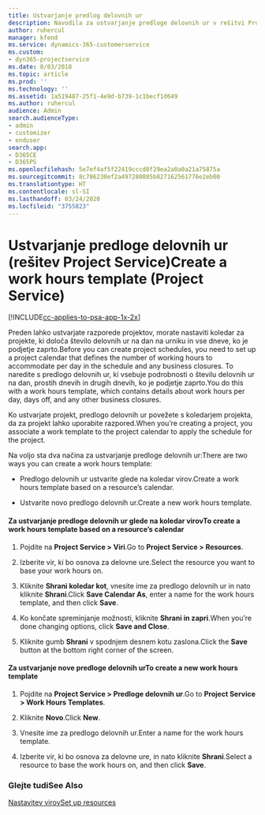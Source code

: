 ```yaml
---
title: Ustvarjanje predlog delovnih ur
description: Navodila za ustvarjanje predloge delovnih ur v rešitvi Project Service
author: ruhercul
manager: kfend
ms.service: dynamics-365-customerservice
ms.custom:
- dyn365-projectservice
ms.date: 8/03/2018
ms.topic: article
ms.prod: ''
ms.technology: ''
ms.assetid: 1a519487-25f1-4e9d-b739-1c1becf1d649
ms.author: ruhercul
audience: Admin
search.audienceType:
- admin
- customizer
- enduser
search.app:
- D365CE
- D365PS
ms.openlocfilehash: 5e7ef4af5f22419cccd8f29ea2a0a0a21a75875a
ms.sourcegitcommit: 8c786230ef2a497280885b827162561776e2eb00
ms.translationtype: HT
ms.contentlocale: sl-SI
ms.lasthandoff: 03/24/2020
ms.locfileid: "3755823"
---
```

# <a name="create-a-work-hours-template-project-service"></a><span data-ttu-id="8fbc8-103">Ustvarjanje predloge delovnih ur (rešitev Project Service)</span><span class="sxs-lookup"><span data-stu-id="8fbc8-103">Create a work hours template (Project Service)</span></span>

[!INCLUDE[cc-applies-to-psa-app-1x-2x](../includes/cc-applies-to-psa-app-1x-2x.md)]

<span data-ttu-id="8fbc8-104">Preden lahko ustvarjate razporede projektov, morate nastaviti koledar za projekte, ki določa število delovnih ur na dan na urniku in vse dneve, ko je podjetje zaprto.</span><span class="sxs-lookup"><span data-stu-id="8fbc8-104">Before you can create project schedules, you need to set up a project calendar that defines the number of working hours to accommodate per day in the schedule and any business closures.</span></span> <span data-ttu-id="8fbc8-105">To naredite s predlogo delovnih ur, ki vsebuje podrobnosti o številu delovnih ur na dan, prostih dnevih in drugih dnevih, ko je podjetje zaprto.</span><span class="sxs-lookup"><span data-stu-id="8fbc8-105">You do this with a work hours template, which contains details about work hours per day, days off, and any other business closures.</span></span>  
  
 <span data-ttu-id="8fbc8-106">Ko ustvarjate projekt, predlogo delovnih ur povežete s koledarjem projekta, da za projekt lahko uporabite razpored.</span><span class="sxs-lookup"><span data-stu-id="8fbc8-106">When you’re creating a project, you associate a work template to the project calendar to apply the schedule for the project.</span></span>  
  
 <span data-ttu-id="8fbc8-107">Na voljo sta dva načina za ustvarjanje predloge delovnih ur:</span><span class="sxs-lookup"><span data-stu-id="8fbc8-107">There are two ways you can create a work hours template:</span></span>  
  
-   <span data-ttu-id="8fbc8-108">Predlogo delovnih ur ustvarite glede na koledar virov.</span><span class="sxs-lookup"><span data-stu-id="8fbc8-108">Create a work hours template based on a resource’s calendar.</span></span>  
  
-   <span data-ttu-id="8fbc8-109">Ustvarite novo predlogo delovnih ur.</span><span class="sxs-lookup"><span data-stu-id="8fbc8-109">Create a new work hours template.</span></span>  
  
#### <a name="to-create-a-work-hours-template-based-on-a-resources-calendar"></a><span data-ttu-id="8fbc8-110">Za ustvarjanje predloge delovnih ur glede na koledar virov</span><span class="sxs-lookup"><span data-stu-id="8fbc8-110">To create a work hours template based on a resource’s calendar</span></span>  
  
1.  <span data-ttu-id="8fbc8-111">Pojdite na **Project Service > Viri**.</span><span class="sxs-lookup"><span data-stu-id="8fbc8-111">Go to **Project Service > Resources**.</span></span>  
  
2.  <span data-ttu-id="8fbc8-112">Izberite vir, ki bo osnova za delovne ure.</span><span class="sxs-lookup"><span data-stu-id="8fbc8-112">Select the resource you want to base your work hours on.</span></span>  
  
3.  <span data-ttu-id="8fbc8-113">Kliknite **Shrani koledar kot**, vnesite ime za predlogo delovnih ur in nato kliknite **Shrani**.</span><span class="sxs-lookup"><span data-stu-id="8fbc8-113">Click **Save Calendar As**, enter a name for the work hours template, and then click **Save**.</span></span>  
  
4.  <span data-ttu-id="8fbc8-114">Ko končate spreminjanje možnosti, kliknite **Shrani in zapri**.</span><span class="sxs-lookup"><span data-stu-id="8fbc8-114">When you’re done changing options, click **Save and Close**.</span></span>  
  
5.  <span data-ttu-id="8fbc8-115">Kliknite gumb **Shrani** v spodnjem desnem kotu zaslona.</span><span class="sxs-lookup"><span data-stu-id="8fbc8-115">Click the **Save** button at the bottom right corner of the screen.</span></span>  
  
#### <a name="to-create-a-new-work-hours-template"></a><span data-ttu-id="8fbc8-116">Za ustvarjanje nove predloge delovnih ur</span><span class="sxs-lookup"><span data-stu-id="8fbc8-116">To create a new work hours template</span></span>  
  
1.  <span data-ttu-id="8fbc8-117">Pojdite na **Project Service > Predloge delovnih ur**.</span><span class="sxs-lookup"><span data-stu-id="8fbc8-117">Go to **Project Service > Work Hours Templates**.</span></span>  
  
2.  <span data-ttu-id="8fbc8-118">Kliknite **Novo**.</span><span class="sxs-lookup"><span data-stu-id="8fbc8-118">Click **New**.</span></span>  
  
3.  <span data-ttu-id="8fbc8-119">Vnesite ime za predlogo delovnih ur.</span><span class="sxs-lookup"><span data-stu-id="8fbc8-119">Enter a name for the work hours template.</span></span>  
  
4.  <span data-ttu-id="8fbc8-120">Izberite vir, ki bo osnova za delovne ure, in nato kliknite **Shrani**.</span><span class="sxs-lookup"><span data-stu-id="8fbc8-120">Select a resource to base the work hours on, and then click **Save**.</span></span>  
  
### <a name="see-also"></a><span data-ttu-id="8fbc8-121">Glejte tudi</span><span class="sxs-lookup"><span data-stu-id="8fbc8-121">See Also</span></span>  
 [<span data-ttu-id="8fbc8-122">Nastavitev virov</span><span class="sxs-lookup"><span data-stu-id="8fbc8-122">Set up resources</span></span>](../project-service/set-up-resources.md)
